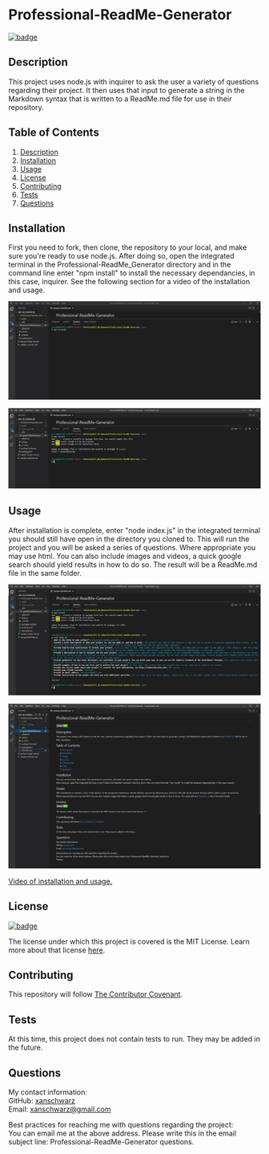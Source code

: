 # Professional-ReadMe-Generator

[![badge](https://img.shields.io/badge/license-MIT-brightgreen)](https://choosealicense.com/licenses/mit/)

## Description

This project uses node.js with inquirer to ask the user a variety of questions regarding their project. It then uses that input to generate a string in the Markdown syntax that is written to a ReadMe.md file for use in their repository.

## Table of Contents

1. [Description](#description)
2. [Installation](#installation)
3. [Usage](#usage)
4. [License](#license)
5. [Contributing](#contributing)
6. [Tests](#tests)
7. [Questions](#questions)

## Installation

First you need to fork, then clone, the repository to your local, and make sure you're ready to use node.js. After doing so, open the integrated terminal in the Professional-ReadMe_Generator directory and in the command line enter "npm install" to install the necessary dependancies, in this case, inquirer. See the following section for a video of the installation and usage.

![Picture before installation.](assets/images/pre-install.JPG)

![Picture after installation.](assets/images/post-install.JPG)

## Usage

After installation is complete, enter "node index.js" in the integrated terminal you should still have open in the directory you cloned to. This will run the project and you will be asked a series of questions. Where appropriate you may use html. You can also include images and videos, a quick google search should yield results in how to do so. The result will be a ReadMe.md file in the same folder.

![Picture with prompts and user input.](assets/images/input_output.JPG)

![Picture of result.](assets/images/result.JPG)

[Video of installation and usage.](https://drive.google.com/file/d/1hbns4kSpkWeNREvyRsdPv_6paUmkpyrD/view?usp=sharing)

## License

[![badge](https://img.shields.io/badge/license-MIT-brightgreen)](https://choosealicense.com/licenses/mit/)

The license under which this project is covered is the MIT License. Learn more about that license [here](https://choosealicense.com/licenses/mit/).

## Contributing

This repository will follow [The Contributor Covenant](https://www.contributor-covenant.org/version/2/1/code_of_conduct/).

## Tests

At this time, this project does not contain tests to run. They may be added in the future.

## Questions

My contact information:<br/>
GitHub: [xanschwarz](https://github.com/xanschwarz)<br/>
Email: xanschwarz@gmail.com<br/>

Best practices for reaching me with questions regarding the project:<br/>
You can email me at the above address. Please write this in the email subject line: Professional-ReadMe-Generator questions.
